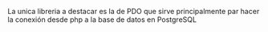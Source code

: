 La unica libreria a destacar es la de PDO que sirve principalmente par hacer la conexión desde php a la base de datos en PostgreSQL
